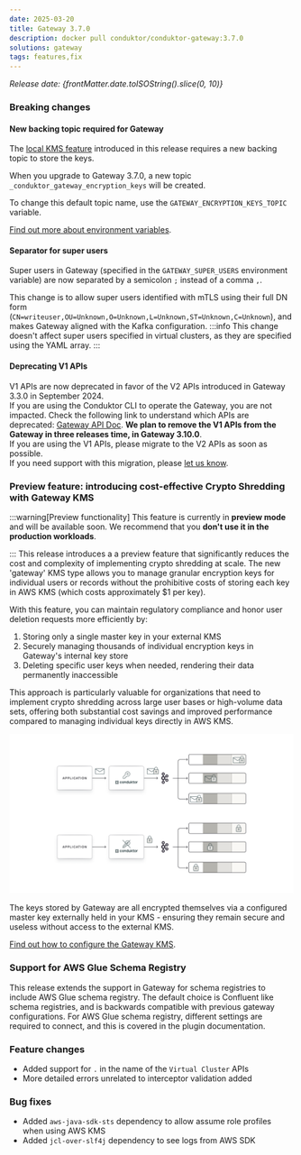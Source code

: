 ```yaml
---
date: 2025-03-20
title: Gateway 3.7.0
description: docker pull conduktor/conduktor-gateway:3.7.0
solutions: gateway
tags: features,fix
---
```


*Release date: {frontMatter.date.toISOString().slice(0, 10)}*

### Breaking changes

#### New backing topic required for Gateway

The [local KMS feature](#preview-feature-gateway-local-kms) introduced in this release requires a new backing topic to store the keys.

When you upgrade to Gateway 3.7.0, a new topic `_conduktor_gateway_encryption_keys` will be created.

To change this default topic name, use the `GATEWAY_ENCRYPTION_KEYS_TOPIC` variable.

[Find out more about environment variables](https://docs.conduktor.io/gateway/configuration/env-variables/#topics-names).

#### Separator for super users 
Super users in Gateway (specified in the `GATEWAY_SUPER_USERS` environment variable) are now separated by a semicolon `;` instead of a comma `,`. 

This change is to allow super users identified with mTLS using their full DN form (`CN=writeuser,OU=Unknown,O=Unknown,L=Unknown,ST=Unknown,C=Unknown`), and makes Gateway aligned with the Kafka configuration.
:::info
This change doesn't affect super users specified in virtual clusters, as they are specified using the YAML array.
:::

#### Deprecating V1 APIs
V1 APIs are now deprecated in favor of the V2 APIs introduced in Gateway 3.3.0 in September 2024.  
If you are using the Conduktor CLI to operate the Gateway, you are not impacted.
Check the following link to understand which APIs are deprecated: [Gateway API Doc](https://developers.conduktor.io/?product=gateway&version=3.6.1&gatewayApiVersion=v1).
**We plan to remove the V1 APIs from the Gateway in three releases time, in Gateway 3.10.0**.  
If you are using the V1 APIs, please migrate to the V2 APIs as soon as possible.  
If you need support with this migration, please [let us know](https://support.conduktor.io/hc/en-gb/requests/new?ticket_form_id=17438363566609).


### Preview feature: introducing cost-effective Crypto Shredding with Gateway KMS
:::warning[Preview functionality]
This feature is currently in **preview mode** and will be available soon. We recommend that you **don't use it in the production workloads**.

:::
This release introduces a a preview feature that significantly reduces the cost and complexity of implementing crypto shredding at scale. The new 'gateway' KMS type allows you to manage granular encryption keys for individual users or records without the prohibitive costs of storing each key in AWS KMS (which costs approximately $1 per key).

With this feature, you can maintain regulatory compliance and honor user deletion requests more efficiently by:

1. Storing only a single master key in your external KMS
1. Securely managing thousands of individual encryption keys in Gateway's internal key store
1. Deleting specific user keys when needed, rendering their data permanently inaccessible

This approach is particularly valuable for organizations that need to implement crypto shredding across large user bases or high-volume data sets, offering both substantial cost savings and improved performance compared to managing individual keys directly in AWS KMS.  

![crypto-shredding-concept](/images/changelog/gateway/v3.7.0/crypto-shredding-concept.png)

The keys stored by Gateway are all encrypted themselves via a configured master key externally held in your KMS - ensuring they remain secure and useless without access to the external KMS.


[Find out how to configure the Gateway KMS](./gateway/interceptors/data-security/encryption/encryption-configuration#gateway-kms).

### Support for AWS Glue Schema Registry

This release extends the support in Gateway for schema registries to include AWS Glue schema registry. The default choice is Confluent like schema registries, and is backwards compatible with previous gateway configurations. For AWS Glue schema registry, different settings are required to connect, and this is covered in the plugin documentation.


### Feature changes
- Added support for `.` in the name of the `Virtual Cluster` APIs
- More detailed errors unrelated to interceptor validation added

### Bug fixes
- Added `aws-java-sdk-sts` dependency to allow assume role profiles when using AWS KMS
- Added `jcl-over-slf4j` dependency to see logs from AWS SDK
